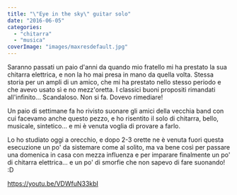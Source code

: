 ```yaml
---
title: "\"Eye in the sky\" guitar solo"
date: "2016-06-05"
categories: 
  - "chitarra"
  - "musica"
coverImage: "images/maxresdefault.jpg"
---
```


Saranno passati un paio d'anni da quando mio fratello mi ha prestato la sua chitarra elettrica, e non la ho mai presa in mano da quella volta. Stessa storia per un ampli di un amico, che mi ha prestato nello stesso periodo e che avevo usato sì e no mezz'oretta. I classici buoni propositi rimandati all'infinito... Scandaloso. Non si fa. Dovevo rimediare!

Un paio di settimane fa ho rivisto suonare gli amici della vecchia band con cui facevamo anche questo pezzo, e ho risentito il solo di chitarra, bello, musicale, sintetico... e mi è venuta voglia di provare a farlo.

Lo ho studiato oggi a orecchio, e dopo 2-3 orette ne è venuta fuori questa esecuzione un po' da sistemare come al solito, ma va bene così per passare una domenica in casa con mezza influenza e per imparare finalmente un po' di chitarra elettrica... e un po' di smorfie che non sapevo di fare suonando! :D

https://youtu.be/VDWfuN33kbI
